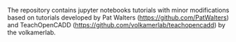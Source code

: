 The repository contains jupyter notebooks tutorials with minor modifications based on tutorials developed by Pat Walters (https://github.com/PatWalters) and TeachOpenCADD (https://github.com/volkamerlab/teachopencadd) by the volkamerlab.
